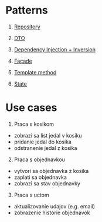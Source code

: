 ﻿# Patterns

1. [Repository](Repositories)

2. [DTO](Dto)

3. [Dependency Injection + Inversion](Program.cs)

4. [Facade](Facades)

5. [Template method](BusinessLogic/PaymentProcessor)

6. [State](BusinessLogic/OrderState)

# Use cases

1. Praca s kosikom
- zobrazi sa list jedal v kosiku
- pridanie jedal do kosika
- odstranenie jedal z kosika
2. Praca s objednavkou
- vytvori sa objednavka z kosika
- zaplati sa objednavka
- zobrazi sa stav objednavky
3. Praca s uctom
- aktualizovanie udajov (e.g. email)
- zobrazenie historie objednavok